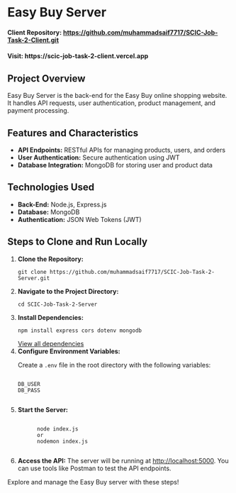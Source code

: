 <h1><strong>Easy Buy Server</strong></h1>

<h4>Client Repository: <a href="https://github.com/muhammadsaif7717/SCIC-Job-Task-2-Client.git">https://github.com/muhammadsaif7717/SCIC-Job-Task-2-Client.git</a></h4>
<h4>Visit: https://scic-job-task-2-client.vercel.app </h4>

<h2><strong>Project Overview</strong></h2>
<p>
  Easy Buy Server is the back-end for the Easy Buy online shopping website. It handles API requests, user authentication, product management, and payment processing.
</p>

<h2><strong>Features and Characteristics</strong></h2>
<ul>
  <li><strong>API Endpoints:</strong> RESTful APIs for managing products, users, and orders</li>
  <li><strong>User Authentication:</strong> Secure authentication using JWT</li>
  <li><strong>Database Integration:</strong> MongoDB for storing user and product data</li>
</ul>

<h2><strong>Technologies Used</strong></h2>
<ul>
  <li><strong>Back-End:</strong> Node.js, Express.js</li>
  <li><strong>Database:</strong> MongoDB</li>
  <li><strong>Authentication:</strong> JSON Web Tokens (JWT)</li>
</ul>

<h2><strong>Steps to Clone and Run Locally</strong></h2>
<ol>
  <li><strong>Clone the Repository:</strong>
    <pre><code>git clone https://github.com/muhammadsaif7717/SCIC-Job-Task-2-Server.git</code></pre>
  </li>
  <li><strong>Navigate to the Project Directory:</strong>
    <pre><code>cd SCIC-Job-Task-2-Server</code></pre>
  </li>
  <li><strong>Install Dependencies:</strong>
    <pre><code>npm install express cors dotenv mongodb</code></pre>
    <a href='https://github.com/muhammadsaif7717/SCIC-Job-Task-2-Server/blob/main/package.json' target='_blank'>View all dependencies</a>
  </li>
  <li><strong>Configure Environment Variables:</strong>
    <p>Create a <code>.env</code> file in the root directory with the following variables:</p>
    <pre><code>
DB_USER
DB_PASS
    </code></pre>
  </li>
  <li><strong>Start the Server:</strong>
    <pre><code>
      node index.js
      or
      nodemon index.js
    </code></pre>
  </li>
  <li><strong>Access the API:</strong> The server will be running at <a href="http://localhost:5000">http://localhost:5000</a>. You can use tools like Postman to test the API endpoints.</li>
</ol>

<p>Explore and manage the Easy Buy server with these steps!</p>
